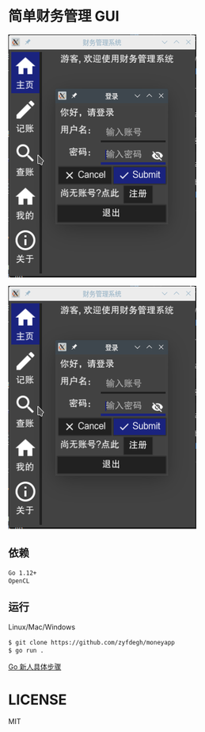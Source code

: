 # 简单财务管理 GUI

![登录截图](https://raw.githubusercontent.com/zyfdegh/moneyapp/master/screenshots/signin.png)

![注册截图](https://raw.githubusercontent.com/zyfdegh/moneyapp/master/screenshots/signin.png)

## 依赖

```
Go 1.12+
OpenCL
```

## 运行
Linux/Mac/Windows

```sh
$ git clone https://github.com/zyfdegh/moneyapp
$ go run .
```

[Go 新人具体步骤](https://github.com/zyfdegh/moneyapp/blob/master/README_BEGINER.md)

# LICENSE
MIT